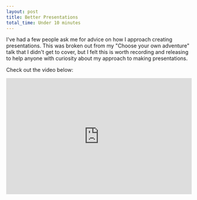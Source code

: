 ```yaml
---
layout: post
title: Better Presentations
total_time: Under 10 minutes
---
```


I've had a few people ask me for advice on how I approach creating
presentations. This was broken out from my "Choose your own
adventure" talk that I didn't get to cover, but I felt this is worth recording
and releasing to help anyone with curiosity about my approach to making
presentations.

Check out the video below:

<iframe src="http://player.vimeo.com/video/47000092" width="500" height="313" frameborder="0" webkitAllowFullScreen mozallowfullscreen allowFullScreen></iframe>
